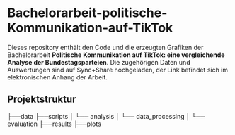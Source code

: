 # Bachelorarbeit-politische-Kommunikation-auf-TikTok

Dieses repository enthält den Code und die erzeugten Grafiken der Bachelorarbeit **Politische Kommunikation auf TikTok: eine vergleichende Analyse der Bundestagsparteien**.
Die zugehörigen Daten und Auswertungen sind auf Sync+Share hochgeladen, der Link befindet sich im elektronischen Anhang der Arbeit.

## Projektstruktur
├──data
├──scripts
│   └── analysis
│   └── data_processing
│   └── evaluation
├──results
├──plots
